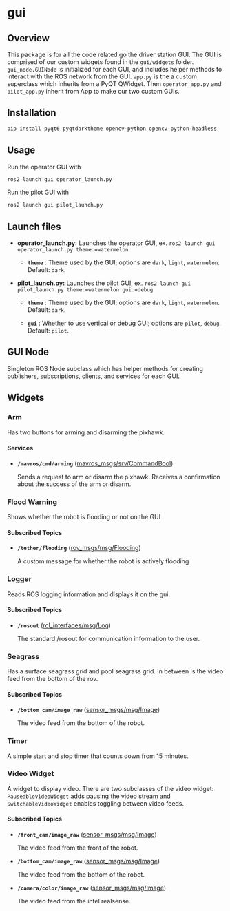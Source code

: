 # gui

## Overview

This package is for all the code related go the driver station GUI. The GUI is comprised of our custom widgets found in the `gui/widgets` folder.
`gui_node.GUINode` is initialized for each GUI, and includes helper methods to interact with the ROS network from the GUI.
`app.py` is the a custom superclass which inherits from a PyQT QWidget.
Then `operator_app.py` and `pilot_app.py` inherit from App to make our two custom GUIs.

## Installation

```bash
pip install pyqt6 pyqtdarktheme opencv-python opencv-python-headless
```

## Usage

Run the operator GUI with

```bash
ros2 launch gui operator_launch.py
```

Run the pilot GUI with

```bash
ros2 launch gui pilot_launch.py
```

## Launch files

* **operator_launch.py:** Launches the operator GUI, ex. `ros2 launch gui operator_launch.py theme:=watermelon`

  * **`theme`** : Theme used by the GUI; options are `dark`, `light`, `watermelon`. Default: `dark`.

* **pilot_launch.py:** Launches the pilot GUI, ex. `ros2 launch gui pilot_launch.py theme:=watermelon gui:=debug`

  * **`theme`** : Theme used by the GUI; options are `dark`, `light`, `watermelon`. Default: `dark`.

  * **`gui`** : Whether to use vertical or debug GUI; options are `pilot`, `debug`. Default: `pilot`.

## GUI Node
Singleton ROS Node subclass which has helper methods for creating publishers, subscriptions, clients, and services for each GUI.

## Widgets

### Arm

Has two buttons for arming and disarming the pixhawk.

#### Services

* **`/mavros/cmd/arming`** ([mavros_msgs/srv/CommandBool])

    Sends a request to arm or disarm the pixhawk. Receives a confirmation about the success of the arm or disarm.

### Flood Warning

Shows whether the robot is flooding or not on the GUI

#### Subscribed Topics

* **`/tether/flooding`** ([rov_msgs/msg/Flooding])

    A custom message for whether the robot is actively flooding

### Logger

Reads ROS logging information and displays it on the gui.

#### Subscribed Topics

* **`/rosout`** ([rcl_interfaces/msg/Log])

    The standard /rosout for communication information to the user.

### Seagrass

Has a surface seagrass grid and pool seagrass grid. In between is the video feed from the bottom of the rov.

#### Subscribed Topics

* **`/bottom_cam/image_raw`** ([sensor_msgs/msg/Image])

    The video feed from the bottom of the robot.

### Timer

A simple start and stop timer that counts down from 15 minutes.

### Video Widget

A widget to display video. There are two subclasses of the video widget: `PauseableVideoWidget` adds pausing the video stream and `SwitchableVideoWidget` enables toggling between video feeds.

#### Subscribed Topics

* **`/front_cam/image_raw`** ([sensor_msgs/msg/Image])

    The video feed from the front of the robot.

* **`/bottom_cam/image_raw`** ([sensor_msgs/msg/Image])

    The video feed from the bottom of the robot.

* **`/camera/color/image_raw`** ([sensor_msgs/msg/Image])

    The video feed from the intel realsense.

[rov_msgs/msg/Flooding]: ../../rov_msgs/msg/Flooding.msg
[mavros_msgs/srv/CommandBool]: https://github.com/mavlink/mavros/blob/ros2/mavros_msgs/srv/CommandBool.srv
[rcl_interfaces/msg/Log]: https://github.com/ros2/rcl_interfaces/blob/rolling/rcl_interfaces/msg/Log.msg
[sensor_msgs/msg/Image]: <http://docs.ros.org/en/noetic/api/sensor_msgs/html/msg/Image.html>
